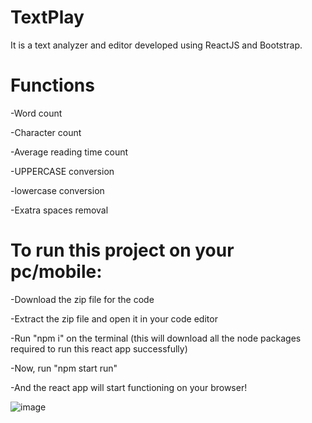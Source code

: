 # TextPlay 

It is a text analyzer and editor developed using ReactJS and Bootstrap.


# Functions

-Word count

-Character count

-Average reading time count

-UPPERCASE conversion

-lowercase conversion

-Exatra spaces removal


# To run this project on your pc/mobile:

-Download the zip file for the code

-Extract the zip file and open it in your code editor

-Run "npm i" on the terminal (this will download all the node packages required to run this react app successfully)

-Now, run "npm start run"

-And the react app will start functioning on your browser!

![image](https://user-images.githubusercontent.com/61621645/159871116-47079964-1792-4d8a-930f-a40cbd213c74.png)

